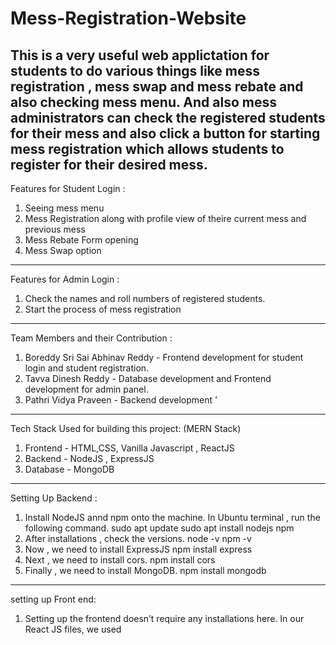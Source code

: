# Mess-Registration-Website

This is a very useful web applictation for students to do various things like mess registration , mess swap and mess rebate and also checking mess menu. And also mess administrators can check the registered students for their mess and also click a button for starting mess registration which allows students to register for their desired mess.  
---------------------------------------------------------------------------------------------------------
Features for Student Login :   
1) Seeing mess menu
2) Mess Registration along with profile view of theire current mess and previous mess
3) Mess Rebate Form opening
4) Mess Swap option
---------------------------------------------------------------------------------------------------------
Features for Admin Login :
1) Check the names and roll numbers of registered students.
2) Start the process of mess registration
---------------------------------------------------------------------------------------------------------
Team Members and their Contribution  :  
1) Boreddy Sri Sai Abhinav Reddy - Frontend development for student login and student registration.
2) Tavva Dinesh Reddy - Database development and Frontend development for admin panel.
3) Pathri Vidya Praveen - Backend development  '
---------------------------------------------------------------------------------------------------------
Tech Stack Used for building this project: (MERN Stack)  

1) Frontend - HTML,CSS, Vanilla Javascript , ReactJS
2) Backend - NodeJS , ExpressJS
3) Database - MongoDB
---------------------------------------------------------------------------------------------------------
Setting Up Backend :  
1) Install NodeJS annd npm onto the machine. In Ubuntu terminal , run the following command.
   sudo apt update
   sudo apt install nodejs npm
2) After installations , check the versions.
   node -v
   npm -v
3) Now , we need to install ExpressJS
   npm install express
4) Next , we need to install cors.
   npm install cors
5) Finally , we need to install MongoDB.
   npm install mongodb
---------------------------------------------------------------------------------------------------------   
setting up Front end:
1.	Setting up the frontend doesn’t require any installations here.
   In our React JS files, we used <script> tags with type="text/babel" which allows the browser to compile JSX directly using Babel.
2.	We imported React and ReactDOM packages via CDN links in the script tags.
   This approach doesn’t require installing anything using npm or other package managers.
3.	Although this method works well for small projects,
   it is not recommended for large-scale applications due to performance and scalability issues.
---------------------------------------------------------------------------------------------------------  	
Overview of Backend files and their functions :  
1) backend_student_login_verification.js is the backend file that handles the API request for student authentication during the student login and returns successful status to the frontend if the request made by the frontend by sending email and password matches with the database. Also in addition to this , it send all the details of the student present in the database which is used by the frontend for profile display and other cool features.
2) backend_admin_login_verification,js is the backend file that is useful for admin authentication for admin login by matching the email and password with the database and then returning success status if it matches. Then it returns list of all students registered for that mess of admin , mess of particular admin and number of registered students.
3) backend_deploy_mess_registration.js is the backend file that handles the API request for floating mess registration by the admin so that if the request is sent , then all the students in the database - their previous mess is updated with current mess and current mess is replaced by empty string.
4) backend_current_mess_registration.js is the backend file that handles API request of student mess registration. Frontend sends the email , password and the mess that student wanted to register to. Then this file first checks whether the mess admin floated mess registration or not. If mess admin did not start registration , then it returns message of mess cannot be registered. If it started , then according to databse , currently assuming the maximum limit of mess to be 250 , if the registered students for a mess that the student request for assigning is exceeding the maximum limit , he is assigned the other mess. (Number of students in database < 500). If there is a vacancy in the mess that the student wanted , he will be assigned for that mess. So finally returns the assigned mess after making these validations.

---------------------------------------------------------------------------------------------------------
overview of database files :  
1) students_data.json is the JSON documents file present in MongoDB atlas cluster for students data.
2) admin_data.json is the JSON documents file present in MongoDB Atlas Cluster for admins data.
---------------------------------------------------------------------------------------------------------
overview of Frontend files :  
1)index.html
  Likely the entry point or landing page of the site. May include role selection (Admin/Student) or redirect logic based on login type.
2)html folder:
	•	admin_dashboard.html
The main dashboard view for administrators. Likely includes links to manage mess registrations, view stats, etc.

	•	admin_login.html
Login interface specifically for administrators to access their dashboard.

	•	menu_admin.html
Page where admin can view mess menus for different days or messes.

	•	menu_student.html
Page where students can view the mess menu (read-only version compared to admin’s).

	•	registered_students.html
Displays a list of students who have completed registration. Possibly includes filters or sorting features.

	•	registration.html
The main mess registration page where students choose their mess preferences.
Includes:
	1)	Current month registration
	2)	Past registrations
	3)	Active “Register Now” button only at the end of the month
	4)	Options like MessA, MessB
 
	•	student_dashboard.html
The student’s main dashboard page after logging in. Likely shows registration status, menu view, rebate, swap options, etc.

	•	swap.html
A page to allow students to request a mess swap with another student (functionality may include search, submit, etc.).

3)css folder:
Contains all the stylesheets for the website.

	•	student_details.css
Likely used to style the page that shows student information (possibly registered_students.html).

	•	style.css
Probably the global stylesheet that controls layout, color themes, fonts, etc. across multiple pages.

	•	styles.css
Appears to be an additional or alternative stylesheet. You might want to check if it’s being used anywhere to avoid redundancy with style.css.

4) images:
   
   *iithmess.jpg : a nice photo of iith mess
   *iithmess.jpeg: a ghibli version of iithmess.jpg

---------------------------------------------------------------------------------------------------------
Backend deployment using Render :  
https://mess-app-backend-hcin.onrender.com

---------------------------------------------------------------------------------------------------------
Final Mess Registration Website Link :  
https://roaring-cuchufli-792895.netlify.app/  


---------------------------------------------------------------------------------------------------------
Future improvements that can be made for this project:  
1) Mess Feedback option
2) Responsiveness to mobile phones for making it easy to mess entry
3) Security improvements for database.
4) Handling everything in single front end files instead of writing multiple files for fast website.
5) Mess Entry using QR Code based scanning and making the limit to 1 for breakfast , lunch aand dinner.
6) Handling multiple mess registration requests at a time using timestamps.
7) to write react in jsx files and not use babel scripts
8) mess rebate and swap should be handled by this page only not some google form etc.

   



